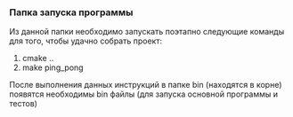 ### Папка запуска программы
Из данной папки необходимо запускать поэтапно следующие команды для того, чтобы удачно собрать проект:
1) cmake ..
2) make ping_pong

После выполнения данных инструкций в папке bin (находятся в корне) 
появятся необходимы bin файлы (для запуска основной программы и тестов)
